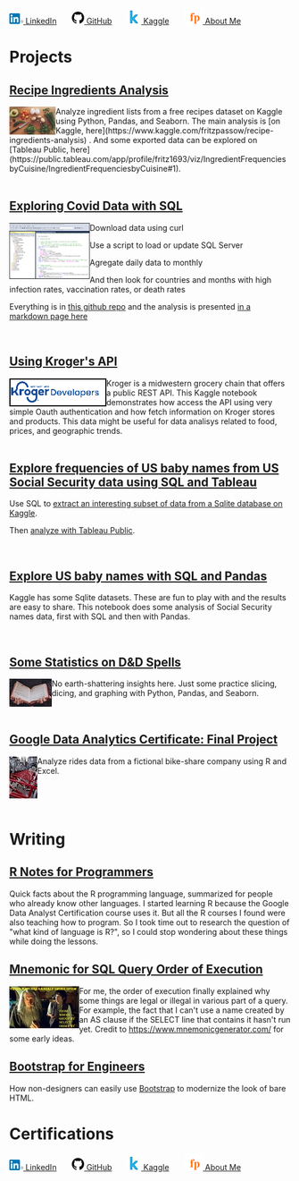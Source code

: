 [![LinkedIn icon](linkedin.png) LinkedIn](https://www.linkedin.com/in/fredrich-passow-4789146)
 &nbsp; &nbsp; &nbsp; 
[![GitHub icon](github.png) GitHub](https://github.com/fpassow)
 &nbsp; &nbsp; &nbsp; 
 [![Kaggle icon](kaggle_icon.png) Kaggle](https://www.kaggle.com/fritzpassow/code)
  &nbsp; &nbsp; &nbsp; 
[![me](fp.png) About Me](about_me.html)

# Projects

## [Recipe Ingredients Analysis](https://www.kaggle.com/fritzpassow/recipe-ingredients-analysis)
<img align="left" src="katie-smith-uQs1802D0CQ-unsplash_SMALLER.jpg">
Analyze ingredient lists from a free recipes dataset on Kaggle using Python, Pandas, and Seaborn. The main analysis is [on Kaggle, here](https://www.kaggle.com/fritzpassow/recipe-ingredients-analysis) . And some exported data can be explored on [Tableau Public, here](https://public.tableau.com/app/profile/fritz1693/viz/IngredientFrequenciesbyCuisine/IngredientFrequenciesbyCuisine#1).
<br clear="left"/>

<br/>

## [Exploring Covid Data with SQL](https://fpassow.github.io/world_data/owid_covid/queries_and_results.html)
<img align="left" src="ssms.png">
Download data using curl

Use a script to load or update SQL Server

Agregate daily data to monthly

And then look for countries and months with high infection rates, vaccination rates, or death rates

Everything is in [this github repo](https://github.com/fpassow/world_data/tree/main/owid_covid) and the analysis is presented 
[in a markdown page here](https://fpassow.github.io/world_data/owid_covid/queries_and_results.html)
<br clear="left"/>

<br/>

## [Using Kroger's API](https://www.kaggle.com/code/fritzpassow/using-kroger-s-api)
<img align="left" src="kroger_dev_logo.png">
Kroger is a midwestern grocery chain that offers a public REST API. This Kaggle notebook demonstrates how access the API using very simple Oauth authentication and how fetch information on Kroger stores and products. This data might be useful for data analisys related to food, prices, and geographic trends.
<br clear="left"/>

<br/>

## [Explore frequencies of US baby names from US Social Security data using SQL and Tableau](https://www.kaggle.com/fritzpassow/baby-names-sql-and-tableau)
Use SQL to [extract an interesting subset of data from a Sqlite database on Kaggle](https://www.kaggle.com/fritzpassow/baby-names-sql-and-tableau). 

Then [analyze with Tableau Public](https://public.tableau.com/app/profile/fritz1693/viz/BabyNamesbyStateandYear/BabyNamesbyStateandYear). 

<br/>

## [Explore US baby names with SQL and Pandas](https://www.kaggle.com/fritzpassow/explore-us-baby-names-with-sql-and-pandas)
Kaggle has some Sqlite datasets. These are fun to play with and the results are easy to share. This notebook does some analysis of Social Security names data, first with SQL and then with Pandas.
<br clear="left"/>

<br/>

## [Some Statistics on D&D Spells](https://www.kaggle.com/fritzpassow/some-statistics-on-d-d-spells)
<img align="left" src="annie-spratt-wseixWvrsD4-unsplash_SMALLER.jpg">
No earth-shattering insights here. Just some practice slicing, dicing, and graphing with Python, Pandas, and Seaborn.
<br clear="left"/>

<br/>

## [Google Data Analytics Certificate: Final Project](https://fpassow.github.io/google_cert_project/)
<img align="left" src="who-s-denilo-GxEC8q7lm-M-unsplash_SMALLER.jpg">
Analyze rides data from a fictional bike-share company using R and Excel.
<br clear="left"/>

<br/>

# Writing

## [R Notes for Programmers](https://docs.google.com/document/d/1G2h8k4SuW2E9RkhKtU9p3ehNwLWADwG2YjW7fM46O60/edit?usp=sharing)
Quick facts about the R programming language, summarized for people who already know other languages. I started learning R because the Google
Data Analyst Certification course uses it. But all the R courses I found were also teaching how to program. So I took time out to
research the question of "what kind of language is R?", so I could stop wondering about these things while doing the lessons.

## [Mnemonic for SQL Query Order of Execution](SQL_execution_order_mnemonic.jpg)
[<img align="left" src="sql_mnemonic_small.jpg">](SQL_execution_order_mnemonic.jpg)
For me, the order of execution finally explained why some things are legal or illegal in various part of a query. For example, the fact that I can't use a name created by an AS clause if the SELECT line that contains it hasn't run yet. Credit to https://www.mnemonicgenerator.com/ for some early ideas.

## [Bootstrap for Engineers](https://fpassow.github.io/bootstrap4engineers.html)
How non-designers can easily use [Bootstrap](https://getbootstrap.com) to modernize the look
of bare HTML.

# Certifications

<div data-iframe-width="150" data-iframe-height="270" data-share-badge-id="82415c22-7347-4342-8dbe-bcdff5d6cefb" data-share-badge-host="https://www.credly.com"></div><script type="text/javascript" async src="//cdn.credly.com/assets/utilities/embed.js"></script>



[![LinkedIn icon](linkedin.png) LinkedIn](https://www.linkedin.com/in/fredrich-passow-4789146)
 &nbsp; &nbsp; &nbsp; 
[![GitHub icon](github.png) GitHub](https://github.com/fpassow)
 &nbsp; &nbsp; &nbsp; 
 [![Kaggle icon](kaggle_icon.png) Kaggle](https://www.kaggle.com/fritzpassow/code)
  &nbsp; &nbsp; &nbsp; 
[![me](fp.png) About Me](about_me.html)
